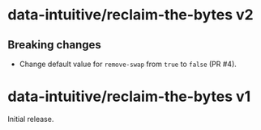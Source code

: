 # data-intuitive/reclaim-the-bytes v2

## Breaking changes

* Change default value for `remove-swap` from `true` to `false` (PR #4).

# data-intuitive/reclaim-the-bytes v1

Initial release.